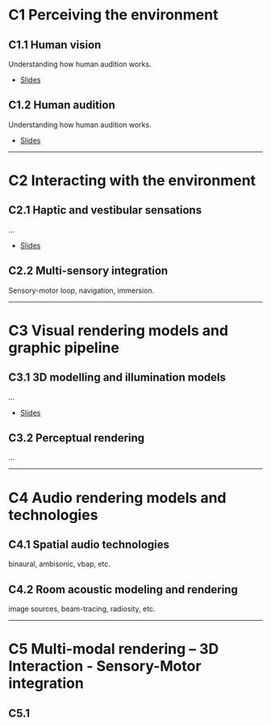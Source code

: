 # C1 Perceiving the environment


## C1.1 Human vision

Understanding how human audition works.

- [Slides](https://rasputin-cloud.ircam.fr/index.php/s/gwXg6TKyHeobfFP)


## C1.2 Human audition

Understanding how human audition works.

- [Slides](https://rasputin-cloud.ircam.fr/index.php/s/nWiHox9d7gftCNP)


***


# C2 Interacting with the environment


## C2.1 Haptic and vestibular sensations

...

- [Slides](https://rasputin-cloud.ircam.fr/index.php/s/58DXS9rb4i8Ynw7)


## C2.2 Multi-sensory integration

Sensory-motor loop, navigation, immersion.

<!-- - [Slides [empty]]() -->


***


# C3 Visual rendering models and graphic pipeline


## C3.1 3D modelling and illumination models

...

- [Slides](https://rasputin-cloud.ircam.fr/index.php/s/NLLHRPb2eYZrsxC)


## C3.2 Perceptual rendering

...

<!-- - [Slides [empty]]() -->


***


# C4 Audio rendering models and technologies


## C4.1 Spatial audio technologies

binaural, ambisonic, vbap, etc.

<!-- - [Slides [empty]]() -->


## C4.2 Room acoustic modeling and rendering

image sources, beam-tracing, radiosity, etc.

<!-- - [Slides [empty]]() -->


***


# C5 Multi-modal rendering – 3D Interaction - Sensory-Motor integration


## C5.1


<!-- - [Slides [empty]]() -->
